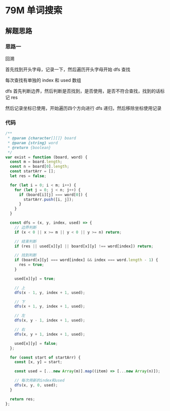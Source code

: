 # 79M 单词搜索

## 解题思路

### 思路一

回溯

首先找到开头字母，记录一下，然后遍历开头字母开始 dfs 查找

每次查找有单独的 index 和 used 数组

dfs 首先判断边界，然后判断是否找到，是否使用，是否不符合查找，找到的话标记 res

然后记录坐标已使用，开始遍历四个方向进行 dfs 递归，然后移除坐标使用记录

### 代码

```js
/**
 * @param {character[][]} board
 * @param {string} word
 * @return {boolean}
 */
var exist = function (board, word) {
  const m = board.length;
  const n = board[0].length;
  const startArr = [];
  let res = false;

  for (let i = 0; i < m; i++) {
    for (let j = 0; j < n; j++) {
      if (board[i][j] === word[0]) {
        startArr.push([i, j]);
      }
    }
  }

  const dfs = (x, y, index, used) => {
    // 边界判断
    if (x < 0 || x >= m || y < 0 || y >= n) return;

    // 结束判断
    if (res || used[x][y] || board[x][y] !== word[index]) return;

    // 找到判断
    if (board[x][y] === word[index] && index === word.length - 1) {
      res = true;
    }

    used[x][y] = true;

    // 上
    dfs(x - 1, y, index + 1, used);

    // 下
    dfs(x + 1, y, index + 1, used);

    // 左
    dfs(x, y - 1, index + 1, used);

    // 右
    dfs(x, y + 1, index + 1, used);

    used[x][y] = false;
  };

  for (const start of startArr) {
    const [x, y] = start;

    const used = [...new Array(m)].map((item) => [...new Array(n)]);

    // 每次用新的index和used
    dfs(x, y, 0, used);
  }

  return res;
};
```
